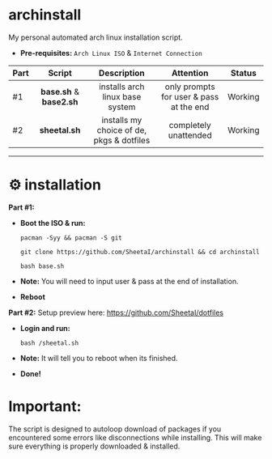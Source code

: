 # archinstall
My personal automated arch linux installation script.

 - **Pre-requisites:**
`Arch Linux ISO` & `Internet Connection`

| Part | Script | Description | Attention | Status |
:-- | :--: | :--: | :--: | :--: |
#1 | **base.sh** & **base2.sh** | installs arch linux base system  | only prompts for user & pass at the end | Working |
#2 | **sheetal.sh** | installs my choice of de, pkgs & dotfiles | completely unattended | Working |

 ---
# ⚙️ installation
**Part #1:** 
 - **Boot the ISO & run:**

    `pacman -Syy && pacman -S git`

    `git clone https://github.com/SheetaI/archinstall && cd archinstall`
    
    `bash base.sh`
    
  - **Note:** You will need to input user & pass at the end of installation.
  
  - **Reboot**
    
**Part #2:** Setup preview here: https://github.com/SheetaI/dotfiles

 - **Login and run:**
 
    `bash /sheetal.sh`
 
 - **Note:** It will tell you to reboot when its finished.   
 
 - **Done!**
 
# Important:
 The script is designed to autoloop download of packages if you encountered some errors like disconnections while installing. This will make sure everything is properly downloaded & installed.
